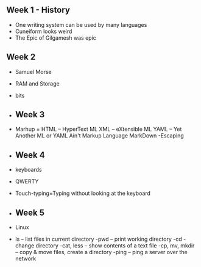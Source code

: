 ## Week 1 - History
- One writing system can be used by many languages
- Cuneiform looks weird
- The Epic of Gilgamesh was epic


## Week 2
- Samuel Morse
- RAM and Storage
- bits

- ## Week 3
- Marhup = HTML – HyperText ML
XML – eXtensible ML
YAML – Yet Another ML or YAML Ain't Markup Language
MarkDown
-Escaping

- ## Week 4
- keyboards
- QWERTY
- Touch-typing=Typing without looking at the keyboard

- ## Week 5
- Linux
- ls – list files in current directory
-pwd – print working directory
-cd - change directory
-cat, less – show contents of a text file
-cp, mv, mkdir – copy & move files, create a directory
-ping – ping a server over the network

